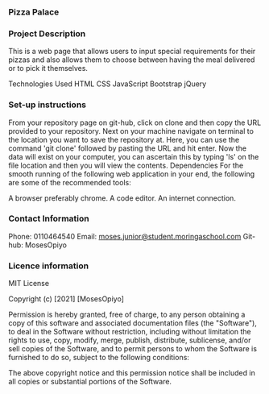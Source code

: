 ### Pizza Palace
### Project Description
This is a web page that allows users to input special requirements for their pizzas and also allows them to choose between having the meal delivered or to pick it themselves.

Technologies Used
HTML
CSS
JavaScript
Bootstrap
jQuery

### Set-up instructions


From your repository page on git-hub, click on clone and then copy the URL provided to your repository.
Next on your machine navigate on terminal to the location you want to save the repository at.
Here, you can use the command 'git clone' followed by pasting the URL and hit enter.
Now the data will exist on your computer, you can ascertain this by typing 'ls' on the file location and then you will view the contents.
Dependencies
For the smooth running of the following web application in your end, the following are some of the recommended tools:

A browser preferably chrome.
A code editor.
An internet connection.
### Contact Information
Phone: 0110464540 Email: moses.junior@student.moringaschool.com Git-hub: MosesOpiyo



### Licence information
MIT License

Copyright (c) [2021] [MosesOpiyo]



Permission is hereby granted, free of charge, to any person obtaining a copy of this software and associated documentation files (the "Software"), to deal in the Software without restriction, including without limitation the rights to use, copy, modify, merge, publish, distribute, sublicense, and/or sell copies of the Software, and to permit persons to whom the Software is furnished to do so, subject to the following conditions:

The above copyright notice and this permission notice shall be included in all copies or substantial portions of the Software.
